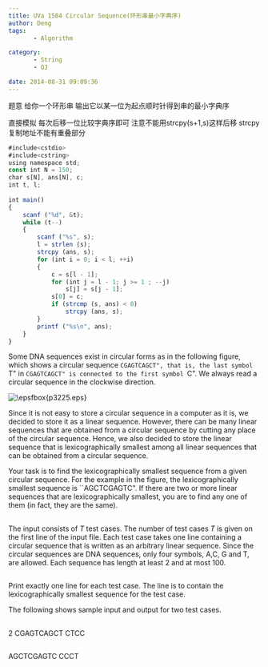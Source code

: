 ```yaml
---
title: UVa 1584 Circular Sequence(环形串最小字典序)
author: Deng
tags: 
       - Algorithm

category: 
       - String
       - OJ

date: 2014-08-31 09:09:36
---
```

题意 给你一个环形串 输出它以某一位为起点顺时针得到串的最小字典序

直接模拟 每次后移一位比较字典序即可 注意不能用strcpy(s+1,s)这样后移 strcpy复制地址不能有重叠部分

```js 
#include<cstdio>  
#include<cstring>  
using namespace std;  
const int N = 150;  
char s[N], ans[N], c;  
int t, l;  
  
int main()  
{  
    scanf ("%d", &t);  
    while (t--)  
    {  
        scanf ("%s", s);  
        l = strlen (s);  
        strcpy (ans, s);  
        for (int i = 0; i < l; ++i)  
        {  
            c = s[l - 1];  
            for (int j = l - 1; j >= 1 ; --j)  
                s[j] = s[j - 1];  
            s[0] = c;  
            if (strcmp (s, ans) < 0)  
                strcpy (ans, s);  
        }  
        printf ("%s\n", ans);  
    }  
}
```

Some DNA sequences exist in circular forms as in the following figure, which shows a circular sequence ``CGAGTCAGCT", that is, the last symbol ``T" in ``CGAGTCAGCT" is connected to the first symbol ``C". We always read a circular sequence in the clockwise direction.

![\epsfbox{p3225.eps}](../images/dge.org-external-15-p3225.jpg.png)

Since it is not easy to store a circular sequence in a computer as it is, we decided to store it as a linear sequence. However, there can be many linear sequences that are obtained from a circular sequence by cutting any place of the circular sequence. Hence, we also decided to store the linear sequence that is lexicographically smallest among all linear sequences that can be obtained from a circular sequence.

Your task is to find the lexicographically smallest sequence from a given circular sequence. For the example in the figure, the lexicographically smallest sequence is ``AGCTCGAGTC". If there are two or more linear sequences that are lexicographically smallest, you are to find any one of them (in fact, they are the same).

##

The input consists of *T* test cases. The number of test cases *T* is given on the first line of the input file. Each test case takes one line containing a circular sequence that is written as an arbitrary linear sequence. Since the circular sequences are DNA sequences, only four symbols, A,C, G and T, are allowed. Each sequence has length at least 2 and at most 100.

##

Print exactly one line for each test case. The line is to contain the lexicographically smallest sequence for the test case.

The following shows sample input and output for two test cases.

##

2 CGAGTCAGCT CTCC

##

AGCTCGAGTC CCCT

﻿﻿